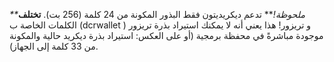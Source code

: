 _**ملحوظة!_** تدعم ديكريديتون فقط البذور المكونة من 24 كلمة (256 بت). **تختلف** الكلمات الخاصة ب (dcrwallet ) و تريزور! هذا يعني أنه لا يمكنك استيراد بذرة تريزور موجودة مباشرةً في محفظة برمجية (أو على العكس: استيراد بذرة ديكريد حالية والمكونة من 33 كلمة إلى الجهاز).
